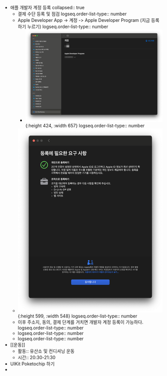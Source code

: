 - 애플 개발자 계정 등록
  collapsed:: true
	- 결제 수단 등록 및 점검
	  logseq.order-list-type:: number
	- Apple Developer App -> 계정 -> Apple Developer Program (지금 등록하기 누르기)
	  logseq.order-list-type:: number
		- ![스크린샷 2024-01-21 오후 2.17.31.png](../assets/스크린샷_2024-01-21_오후_2.17.31_1705814333913_0.png){:height 424, :width 657}
		  logseq.order-list-type:: number
	- ![스크린샷 2024-01-21 오후 2.25.31.png](../assets/스크린샷_2024-01-21_오후_2.25.31_1705814788282_0.png){:height 599, :width 548}
	  logseq.order-list-type:: number
	- 이후 주소지, 동의, 결제 단계를 거치면 개발자 계정 등록이 가능하다.
	  logseq.order-list-type:: number
	- logseq.order-list-type:: number
	- logseq.order-list-type:: number
- [[운동]]
	- 활동:: 유산소 및 컨디셔닝 운동
	- 시간:: 20:30-21:30
- UIKit Poketochip 하기
-
